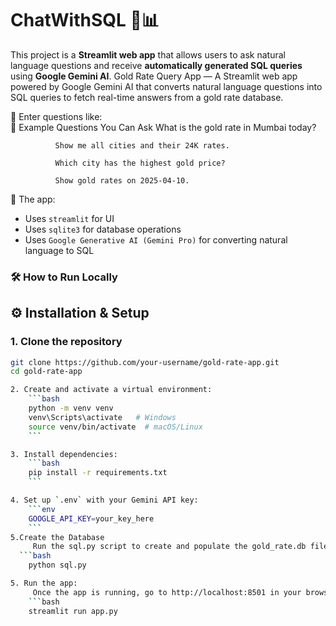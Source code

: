 
 # ChatWithSQL 💬📊

This project is a **Streamlit web app** that allows users to ask natural language questions and receive **automatically generated SQL queries** using **Google Gemini AI**.
Gold Rate Query App — A Streamlit web app powered by Google Gemini AI that converts natural language questions into SQL queries to fetch real-time answers from a gold rate database. 

🔹 Enter questions like:  
    🤖 Example Questions You Can Ask
              What is the gold rate in Mumbai today?

              Show me all cities and their 24K rates.

              Which city has the highest gold price?

              Show gold rates on 2025-04-10.

🔹 The app:
- Uses `streamlit` for UI
- Uses `sqlite3` for database operations
- Uses `Google Generative AI (Gemini Pro)` for converting natural language to SQL






### 🛠 How to Run Locally

## ⚙️ Installation & Setup

### 1. Clone the repository

```bash
git clone https://github.com/your-username/gold-rate-app.git
cd gold-rate-app

2. Create and activate a virtual environment:
    ```bash
    python -m venv venv
    venv\Scripts\activate   # Windows
    source venv/bin/activate  # macOS/Linux
    ```

3. Install dependencies:
    ```bash
    pip install -r requirements.txt
    ```

4. Set up `.env` with your Gemini API key:
    ```env
    GOOGLE_API_KEY=your_key_here
    ```
5.Create the Database
     Run the sql.py script to create and populate the gold_rate.db file.
  ```bash  
    python sql.py

5. Run the app:
     Once the app is running, go to http://localhost:8501 in your browser.
    ```bash
    streamlit run app.py
